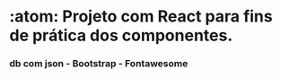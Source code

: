 # :atom: Projeto com React para fins de prática dos componentes.

### db com json - Bootstrap - Fontawesome
